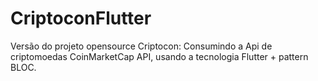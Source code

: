 # CriptoconFlutter

Versão do projeto opensource Criptocon:
Consumindo a Api de criptomoedas CoinMarketCap API, usando a tecnologia Flutter + pattern BLOC.
